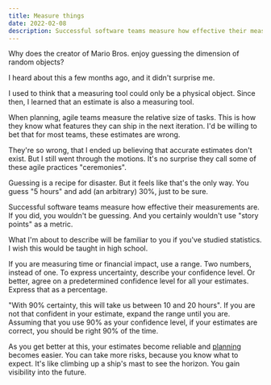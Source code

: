 ```yaml
---
title: Measure things
date: 2022-02-08
description: Successful software teams measure how effective their measurements are. If you did, you wouldn't be guessing.
---
```


Why does the creator of Mario Bros. enjoy guessing the dimension of random objects?

I heard about this a few months ago, and it didn't surprise me.

I used to think that a measuring tool could only be a physical object. Since then, I learned that an estimate is also a measuring tool.

When planning, agile teams measure the relative size of tasks. This is how they know what features they can ship in the next iteration. I'd be willing to bet that for most teams, these estimates are wrong.

They're so wrong, that I ended up believing that accurate estimates don't exist. But I still went through the motions. It's no surprise they call some of these agile practices "ceremonies".

Guessing is a recipe for disaster. But it feels like that's the only way. You guess "5 hours" and add (an arbitrary) 30%, just to be sure. 

Successful software teams measure how effective their measurements are. If you did, you wouldn't be guessing. And you certainly wouldn't use "story points" as a metric.

What I'm about to describe will be familiar to you if you've studied statistics. I wish this would be taught in high school. 

If you are measuring time or financial impact, use a range. Two numbers, instead of one. To express uncertainty, describe your confidence level. Or better, agree on a predetermined confidence level for all your estimates. Express that as a percentage. 

"With 90% certainty, this will take us between 10 and 20 hours". If you are not that confident in your estimate, expand the range until you are. Assuming that you use 90% as your confidence level, if your estimates are correct, you should be right 90% of the time.

As you get better at this, your estimates become reliable and [planning](/blog/notes-on-using-kanban) becomes easier. You can take more risks, because you know what to expect. It's like climbing up a ship's mast to see the horizon. You gain visibility into the future. 
